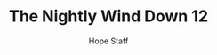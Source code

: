 ---
image: /assets/img/nwd/12_nwd_psalm_46_10_nlt.png
title: The Nightly Wind Down 12
categories:
  - The Nightly Wind Down
author: Hope Staff
notes: The Nightly Wind Down 12
embed: >-
  EMBED_GOES_HERE
transcript: >-
  SOME LINES OF TEXT START HERE
---